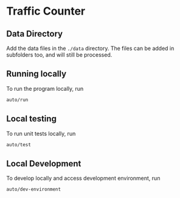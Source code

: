 # Traffic Counter

## Data Directory

Add the data files in the `./data` directory. The files can be added in subfolders too, and will still be processed. 

## Running locally

To run the program locally, run

```sh
auto/run
```

## Local testing

To run unit tests locally, run

```sh
auto/test
```

## Local Development

To develop locally and access development environment, run

```sh
auto/dev-environment
```
